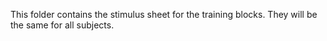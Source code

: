 This folder contains the stimulus sheet for the training blocks. They
will be the same for all subjects.
